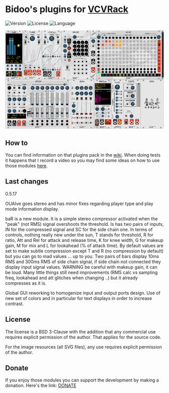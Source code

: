 # Bidoo's plugins for [VCVRack](https://vcvrack.com)

<!-- Version and License Badges -->
![Version](https://img.shields.io/badge/version-0.5.17-green.svg?style=flat-square)
![License](https://img.shields.io/badge/license-BSD3-blue.svg?style=flat-square)
![Language](https://img.shields.io/badge/language-C++-yellow.svg?style=flat-square)

![pack](/images/pack.png?raw=true "pack")

## How to

You can find information on that plugins pack in the [wiki](https://github.com/sebastien-bouffier/Bidoo/wiki). When doing tests it happens that I record a video so you may find some ideas on how to use those modules [here](https://www.youtube.com/bidoo).

## Last changes

0.5.17

OUAIve goes stereo and has minor fixes regarding player type and play mode information display.

baR is a new module. It is a simple stereo compressor activated when the "peak" (not RMS) signal overshoots the threshold. Is has two pairs of inputs, IN for the compressed signal and SC for the side chain one.
In terms of controls, nothing really new under the sun, T stands for threshold, R for ratio, Att and Rel for attack and release time, K for knee width, G for makeup gain, M for mix and L for lookahead (% of attack time).
By default values are set to make subtle compression except T and R (no compression by default) but you can go to mad values ... up to you.
Two pairs of bars display 10ms RMS and 300ms RMS of side chain signal, if side chain not connected they display input signal values.
WARNING be careful with makeup gain, it can be loud.
Many little things still need improvements (RMS calc vs sampling freq, lookahead and att glitches when changing ..) but it already compresses as it is.

Global GUI reworking to homogenize input and output ports design. Use of new set of colors and in particular for text displays in order to increase contrast.

## License

The license is a BSD 3-Clause with the addition that any commercial use requires explicit permission of the author. That applies for the source code.

For the image resources (all SVG files), any use requires explicit permission of the author.

## Donate

If you enjoy those modules you can support the development by making a donation. Here's the link: [DONATE](https://paypal.me/sebastienbouffier)
